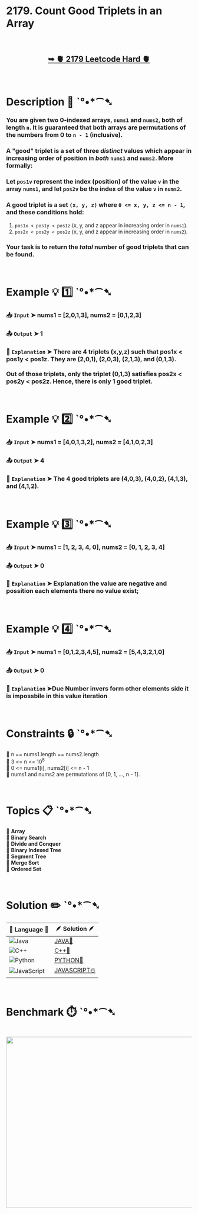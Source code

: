 # 2179. Count Good Triplets in an Array

</br>

<h2 align="center"> 

<a href="https://leetcode.com/problems/count-good-triplets-in-an-array/description/?envType=daily-question&envId=2025-04-15"><strong>➥ 🫀 2179 Leetcode Hard 🫀 </strong></a>
</h2>

</br>

# Description 📜 ˋ°•*⁀➷

### You are given two 0-indexed arrays, `nums1` and `nums2`, both of length `n`.  It is guaranteed that both arrays are permutations of the numbers from 0 to `n - 1` (inclusive).

### A "good" triplet is a set of three *distinct* values which appear in increasing order of position in *both* `nums1` and `nums2`. More formally:

### Let `pos1v` represent the index (position) of the value `v` in the array `nums1`, and let `pos2v` be the index of the value `v` in `nums2`.

### A good triplet is a set `(x, y, z)` where `0 <= x, y, z <= n - 1`, and these conditions hold:

1. `pos1x < pos1y < pos1z`  (x, y, and z appear in increasing order in `nums1`).
2. `pos2x < pos2y < pos2z` (x, y, and z appear in increasing order in `nums2`).

### Your task is to return the *total* number of good triplets that can be found.

</br>

# Example 💡 1️⃣ ˋ°•*⁀➷

  ### 📥 `Input`  ➤ nums1 = [2,0,1,3], nums2 = [0,1,2,3]

  ### 📤 `Output`  ➤ 1

  ### 🔦 `Explanation`  ➤ There are 4 triplets (x,y,z) such that pos1x < pos1y < pos1z. They are (2,0,1), (2,0,3), (2,1,3), and (0,1,3).</br> </br>Out of those triplets, only the triplet (0,1,3) satisfies pos2x < pos2y < pos2z. Hence, there is only 1 good triplet.

</br>

# Example 💡 2️⃣ ˋ°•*⁀➷

  ### 📥 `Input` ➤ nums1 = [4,0,1,3,2], nums2 = [4,1,0,2,3]

  ### 📤 `Output`  ➤ 4

  ### 🔦 `Explanation` ➤ The 4 good triplets are (4,0,3), (4,0,2), (4,1,3), and (4,1,2).

</br>

# Example 💡 3️⃣ ˋ°•*⁀➷

  ### 📥 `Input` ➤ nums1 = [1, 2, 3, 4, 0], nums2 = [0, 1, 2, 3, 4]

  ### 📤 `Output`  ➤ 0

  ### 🔦 `Explanation`  ➤ Explanation the value are negative and possition each elements there no value exist;

</br>

# Example 💡 4️⃣ ˋ°•*⁀➷

  ### 📥 `Input`  ➤ nums1 = [0,1,2,3,4,5], nums2 = [5,4,3,2,1,0]
  ### 📤 `Output`  ➤ 0

  ### 🔦 `Explanation`  ➤Due Number invers form other elements side it is impossbile in this value iteration

</br>

# Constraints 🔒 ˋ°•*⁀➷

🔹 n == nums1.length == nums2.length </br>
🔹 3 <= n <= 10<sup>5</sup> </br>
🔹 0 <= nums1[i], nums2[i] <= n - 1 </br>
🔹 nums1 and nums2 are permutations of [0, 1, ..., n - 1]. </br>

</br>

# Topics 📋 ˋ°•*⁀➷

🔸 **Array**  </br>
🔸 **Binary Search**  </br>
🔸 **Divide and Conquer**  </br>
🔸 **Binary Indexed Tree**  </br>
🔸 **Segment Tree**  </br>
🔸 **Merge Sort**  </br>
🔸 **Ordered Set**  </br>

</br>

# Solution ✏️ ˋ°•*⁀➷

| 📒 Language 📒  | 🪶 Solution 🪶 |
| ------------- | ------------- |
|  ![Java](https://img.shields.io/badge/java-%23ED8B00.svg?style=for-the-badge&logo=openjdk&logoColor=white)  | [JAVA🍁](https://github.com/Prakhar-002/LEETCODE/blob/main/%F0%9F%8D%84%20Daily%20Challenge%202025%20%F0%9F%8D%B3/%F0%9F%94%AC%20Examine%20Thoroughly%20%F0%9F%A7%AC/04%20Apr%20%E2%98%94/15%20-%2004%20-%202025%20---%202179.%20Count%20Good%20Triplets%20in%20an%20Array%20%E2%98%83%EF%B8%8F%20%F0%9F%8D%81%20%F0%9F%8D%B0%20%F0%9F%8E%B2/%F0%9F%8D%81JAVA%20-%202179.%20Count%20Good%20Triplets%20in%20an%20Array.java) |
|  ![C++](https://img.shields.io/badge/c++-%2300599C.svg?style=for-the-badge&logo=c%2B%2B&logoColor=white)  | [C++🎲](https://github.com/Prakhar-002/LEETCODE/blob/main/%F0%9F%8D%84%20Daily%20Challenge%202025%20%F0%9F%8D%B3/%F0%9F%94%AC%20Examine%20Thoroughly%20%F0%9F%A7%AC/04%20Apr%20%E2%98%94/15%20-%2004%20-%202025%20---%202179.%20Count%20Good%20Triplets%20in%20an%20Array%20%E2%98%83%EF%B8%8F%20%F0%9F%8D%81%20%F0%9F%8D%B0%20%F0%9F%8E%B2/%F0%9F%8E%B2CPP%20-%202179.%20Count%20Good%20Triplets%20in%20an%20Array.cpp)  |
|  ![Python](https://img.shields.io/badge/python-3670A0?style=for-the-badge&logo=python&logoColor=ffdd54)    | [PYTHON🍰](https://github.com/Prakhar-002/LEETCODE/blob/main/%F0%9F%8D%84%20Daily%20Challenge%202025%20%F0%9F%8D%B3/%F0%9F%94%AC%20Examine%20Thoroughly%20%F0%9F%A7%AC/04%20Apr%20%E2%98%94/15%20-%2004%20-%202025%20---%202179.%20Count%20Good%20Triplets%20in%20an%20Array%20%E2%98%83%EF%B8%8F%20%F0%9F%8D%81%20%F0%9F%8D%B0%20%F0%9F%8E%B2/%F0%9F%8D%B0PYTHON%20-%202179.%20Count%20Good%20Triplets%20in%20an%20Array.py) |
| ![JavaScript](https://img.shields.io/badge/javascript-%23323330.svg?style=for-the-badge&logo=javascript&logoColor=%23F7DF1E)   | [JAVASCRIPT☃️](https://github.com/Prakhar-002/LEETCODE/blob/main/%F0%9F%8D%84%20Daily%20Challenge%202025%20%F0%9F%8D%B3/%F0%9F%94%AC%20Examine%20Thoroughly%20%F0%9F%A7%AC/04%20Apr%20%E2%98%94/15%20-%2004%20-%202025%20---%202179.%20Count%20Good%20Triplets%20in%20an%20Array%20%E2%98%83%EF%B8%8F%20%F0%9F%8D%81%20%F0%9F%8D%B0%20%F0%9F%8E%B2/%E2%98%83%EF%B8%8FJAVASCRIPT%20-%202179.%20Count%20Good%20Triplets%20in%20an%20Array.js) |

</br>

# Benchmark ⏱️ ˋ°•*⁀➷

<h1  align="center" >

<img src ="https://github.com/user-attachments/assets/2190884e-4202-4df6-bee0-225811ac6b6c" width = "700px" height="462px" />

</h1>
